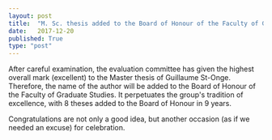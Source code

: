 ```yaml
---
layout: post
title:  "M. Sc. thesis added to the Board of Honour of the Faculty of Graduate Studies"
date:   2017-12-20
published: True
type: "post"
---
```


After careful examination, the evaluation committee has given the highest overall mark (excellent) to the Master thesis of Guillaume St-Onge. Therefore,
the name of the author will be added to the Board of Honour of the Faculty of Graduate Studies. It perpetuates the group's tradition of excellence, with 8
theses added to the Board of Honour in 9 years.


 Congratulations are not only a good idea, but another occasion (as if we needed an excuse) for celebration.


